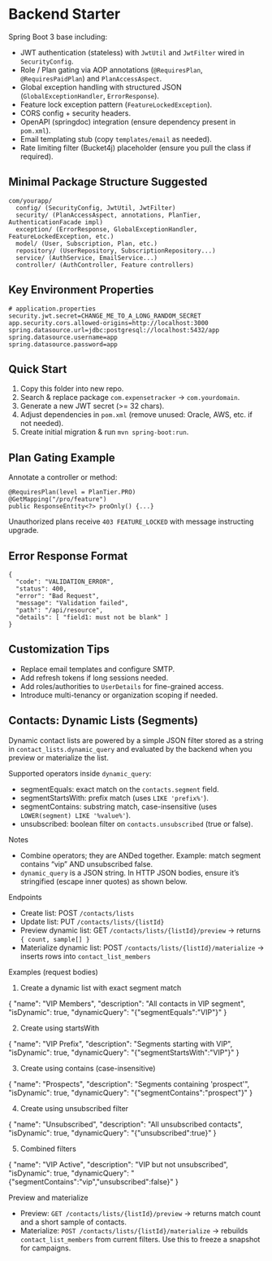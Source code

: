 # Backend Starter

Spring Boot 3 base including:

- JWT authentication (stateless) with `JwtUtil` and `JwtFilter` wired in `SecurityConfig`.
- Role / Plan gating via AOP annotations (`@RequiresPlan`, `@RequiresPaidPlan`) and `PlanAccessAspect`.
- Global exception handling with structured JSON (`GlobalExceptionHandler`, `ErrorResponse`).
- Feature lock exception pattern (`FeatureLockedException`).
- CORS config + security headers.
- OpenAPI (springdoc) integration (ensure dependency present in `pom.xml`).
- Email templating stub (copy `templates/email` as needed).
- Rate limiting filter (Bucket4j) placeholder (ensure you pull the class if required).

## Minimal Package Structure Suggested

```
com/yourapp/
  config/ (SecurityConfig, JwtUtil, JwtFilter)
  security/ (PlanAccessAspect, annotations, PlanTier, AuthenticationFacade impl)
  exception/ (ErrorResponse, GlobalExceptionHandler, FeatureLockedException, etc.)
  model/ (User, Subscription, Plan, etc.)
  repository/ (UserRepository, SubscriptionRepository...)
  service/ (AuthService, EmailService...)
  controller/ (AuthController, Feature controllers)
```

## Key Environment Properties

```
# application.properties
security.jwt.secret=CHANGE_ME_TO_A_LONG_RANDOM_SECRET
app.security.cors.allowed-origins=http://localhost:3000
spring.datasource.url=jdbc:postgresql://localhost:5432/app
spring.datasource.username=app
spring.datasource.password=app
```

## Quick Start

1. Copy this folder into new repo.
2. Search & replace package `com.expensetracker` -> `com.yourdomain`.
3. Generate a new JWT secret (>= 32 chars).
4. Adjust dependencies in `pom.xml` (remove unused: Oracle, AWS, etc. if not needed).
5. Create initial migration & run `mvn spring-boot:run`.

## Plan Gating Example

Annotate a controller or method:
```
@RequiresPlan(level = PlanTier.PRO)
@GetMapping("/pro/feature")
public ResponseEntity<?> proOnly() {...}
```
Unauthorized plans receive `403 FEATURE_LOCKED` with message instructing upgrade.

## Error Response Format

```
{
  "code": "VALIDATION_ERROR",
  "status": 400,
  "error": "Bad Request",
  "message": "Validation failed",
  "path": "/api/resource",
  "details": [ "field1: must not be blank" ]
}
```

## Customization Tips
- Replace email templates and configure SMTP.
- Add refresh tokens if long sessions needed.
- Add roles/authorities to `UserDetails` for fine-grained access.
- Introduce multi-tenancy or organization scoping if needed.

## Contacts: Dynamic Lists (Segments)

Dynamic contact lists are powered by a simple JSON filter stored as a string in `contact_lists.dynamic_query` and evaluated by the backend when you preview or materialize the list.

Supported operators inside `dynamic_query`:
- segmentEquals: exact match on the `contacts.segment` field.
- segmentStartsWith: prefix match (uses `LIKE 'prefix%'`).
- segmentContains: substring match, case-insensitive (uses `LOWER(segment) LIKE '%value%'`).
- unsubscribed: boolean filter on `contacts.unsubscribed` (true or false).

Notes
- Combine operators; they are ANDed together. Example: match segment contains “vip” AND unsubscribed false.
- `dynamic_query` is a JSON string. In HTTP JSON bodies, ensure it’s stringified (escape inner quotes) as shown below.

Endpoints
- Create list: POST `/contacts/lists`
- Update list: PUT `/contacts/lists/{listId}`
- Preview dynamic list: GET `/contacts/lists/{listId}/preview` → returns `{ count, sample[] }`
- Materialize dynamic list: POST `/contacts/lists/{listId}/materialize` → inserts rows into `contact_list_members`

Examples (request bodies)

1) Create a dynamic list with exact segment match

{
  "name": "VIP Members",
  "description": "All contacts in VIP segment",
  "isDynamic": true,
  "dynamicQuery": "{\"segmentEquals\":\"VIP\"}"
}

2) Create using startsWith

{
  "name": "VIP Prefix",
  "description": "Segments starting with VIP",
  "isDynamic": true,
  "dynamicQuery": "{\"segmentStartsWith\":\"VIP\"}"
}

3) Create using contains (case-insensitive)

{
  "name": "Prospects",
  "description": "Segments containing 'prospect'",
  "isDynamic": true,
  "dynamicQuery": "{\"segmentContains\":\"prospect\"}"
}

4) Create using unsubscribed filter

{
  "name": "Unsubscribed",
  "description": "All unsubscribed contacts",
  "isDynamic": true,
  "dynamicQuery": "{\"unsubscribed\":true}"
}

5) Combined filters

{
  "name": "VIP Active",
  "description": "VIP but not unsubscribed",
  "isDynamic": true,
  "dynamicQuery": "{\"segmentContains\":\"vip\",\"unsubscribed\":false}"
}

Preview and materialize
- Preview: `GET /contacts/lists/{listId}/preview` → returns match count and a short sample of contacts.
- Materialize: `POST /contacts/lists/{listId}/materialize` → rebuilds `contact_list_members` from current filters. Use this to freeze a snapshot for campaigns.
